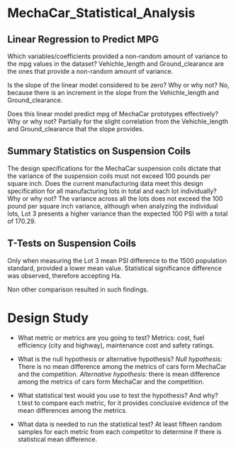 # MechaCar_Statistical_Analysis

## Linear Regression to Predict MPG

Which variables/coefficients provided a non-random amount of variance to the mpg values in the dataset?
Vehichle_length and Ground_clearance are the ones that provide a non-random amount of variance.

Is the slope of the linear model considered to be zero? Why or why not?
No, because there is an increment in the slope from the Vehichle_length and Ground_clearance.

Does this linear model predict mpg of MechaCar prototypes effectively? Why or why not?
Partially for the slight correlation from the Vehichle_length and Ground_clearance that the slope provides.

## Summary Statistics on Suspension Coils

The design specifications for the MechaCar suspension coils dictate that the variance of the suspension coils must not exceed 100 pounds per square inch. Does the current manufacturing data meet this design specification for all manufacturing lots in total and each lot individually? Why or why not?
The variance across all the lots does not exceed the 100 pound per square inch variance, although when analyzing the individual lots, Lot 3 presents a higher variance than the expected 100 PSI with a total of 170.29.

## T-Tests on Suspension Coils

Only when measuring the Lot 3 mean PSI difference to the 1500 population standard, provided a lower mean value. Statistical significance difference was observed, therefore accepting Ha.

Non other comparison resulted in such findings.

# Design Study

- What metric or metrics are you going to test?
Metrics: cost, fuel efficiency (city and highway), maintenance cost and safety ratings.

- What is the null hypothesis or alternative hypothesis?
*Null hypothesis:* There is no mean difference among the metrics of cars form MechaCar and the competition.
*Alternative hypothesis:* there is mean difference among the metrics of cars form MechaCar and the competition.

- What statistical test would you use to test the hypothesis? And why?
t.test to compare each metric, for it provides conclusive evidence of the mean differences among the metrics.

- What data is needed to run the statistical test?
At least fifteen random samples for each metric from each competitor to determine if there is statistical mean difference.